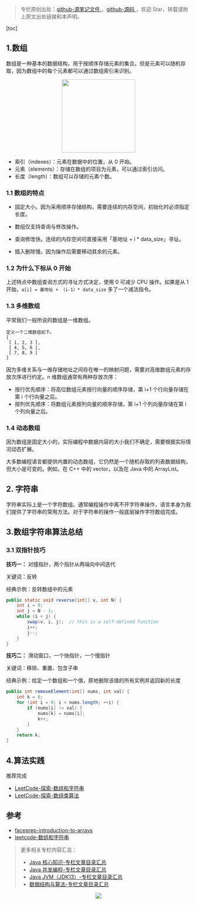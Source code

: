 > 专栏原创出处：[github-源笔记文件 ](https://github.com/GourdErwa/review-notes) ，[github-源码 ](https://github.com/GourdErwa/leetcode)，欢迎 Star，转载请附上原文出处链接和本声明。

[toc]
## 1.数组
数组是一种基本的数据结构，用于按顺序存储元素的集合。但是元素可以随机存取，因为数组中的每个元素都可以通过数组索引来识别。

<div align="center">
    <img src="https://ipic-review-notes.oss-cn-beijing.aliyuncs.com/data-structures-array.png" height="200px">
</div>

- 索引（indexes）：元素在数据中的位置，从 0 开始。
- 元素（elements）：存储在数组的项目为元素，可以通过索引访问。
- 长度（length）：数组可以存储的元素个数。
### 1.1 数组的特点
- 固定大小。因为采用顺序存储结构，需要连续的内存空间，初始化时必须指定长度。

- 数组仅支持查询与修改操作。

- 查询修改快。连续的内存空间可直接采用「基地址 + i * data_size」寻址。

- 插入删除慢。因为操作后需要移动其余的元素。

### 1.2 为什么下标从 0 开始
上述特点中数组查询方式的寻址方式决定，使用 0 可减少 CPU 操作。如果是从 1 开始，`a[i] = 基地址 + （i-1）* data_size` 多了一个减法指令。

### 1.3 多维数组
平常我们一般所说的数组是一维数组。
```
定义一个二维数组如下。
[
 [ 1, 2, 3 ],
 [ 4, 5, 6 ],
 [ 7, 8, 9 ]
]
```
因为多维关系与一维存储地址之间存在唯一的映射问题，需要对高维数组元素的存放次序进行约定。n 维数组通常有两种存放次序：
- 按行优先顺序：将高位数组元素按行向量的顺序存储，第 i+1 个行向量存储在第 i 个行向量之后。
- 按列优先顺序：将数组元素按列向量的顺序存储，第 i+1 个列向量存储在第 i 个列向量之后。

### 1.4 动态数组
因为数组是固定大小的，实际编程中数据内容的大小我们不确定，需要根据实际情况动态扩展。

大多数编程语言都提供内置的动态数组，它仍然是一个随机存取的列表数据结构，但大小是可变的。例如，在 C++ 中的 vector，以及在 Java 中的 ArrayList。

## 2. 字符串
字符串实际上是一个字符数组。通常编程操作中离不开字符串操作，语言本身为我们提供了字符串的常用方法。对于字符串的操作一般底层操作字符数组完成。

## 3.数组字符串算法总结
### 3.1 双指针技巧
**技巧一：** 对撞指针，两个指针从两端向中间迭代

关键词：反转

经典示例：反转数组中的元素
```java
public static void reverse(int[] v, int N) {
    int i = 0;
    int j = N - 1;
    while (i < j) {
        swap(v, i, j);  // this is a self-defined function
        i++;
        j--;
    }
}
```
**技巧二：** 滑动窗口，一个快指针，一个慢指针

关键词：移除、重置、包含子串

经典示例：给定一个数组和一个值，原地删除该值的所有实例并返回新的长度
```java
public int removeElement(int[] nums, int val) {
    int k = 0;
    for (int i = 0; i < nums.length; ++i) {
        if (nums[i] != val) {
            nums[k] = nums[i];
            k++;
        }
    }
    return k;
}
```
## 4.算法实践
推荐完成
- [LeetCode-探索-数组和字符串 ](https://leetcode-cn.com/explore/learn/card/array-and-string/)
- [LeetCode-探索-数组类算法 ](https://leetcode-cn.com/explore/orignial/card/all-about-array/)

## 参考
- [faceprep-introduction-to-arrays](https://www.faceprep.in/procoder/knowledgebase/introduction-to-arrays/)
- [leetcode-数组和字符串 ](https://leetcode-cn.com/explore/learn/card/array-and-string/)

> 更多相关专栏内容汇总：
>- [Java 核心知识-专栏文章目录汇总 ](https://gourderwa.blog.csdn.net/article/details/104020339)
>- [Java 并发编程-专栏文章目录汇总 ](https://blog.csdn.net/xiaohulunb/article/details/103594468)
>- [Java JVM（JDK13）-专栏文章目录汇总 ](https://blog.csdn.net/xiaohulunb/article/details/103828570)
>- [数据结构与算法-专栏文章目录汇总 ](https://blog.csdn.net/xiaohulunb/article/details/104368031)

<div align="center">
    <img src="https://blog-review-notes.oss-cn-beijing.aliyuncs.com/gourderwa.footer.jpeg">
</div>